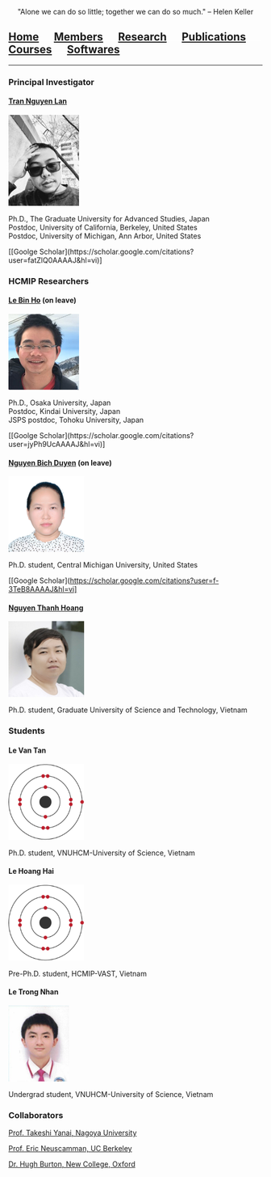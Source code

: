 <p align="center">
"Alone we can do so little; together we can do so much." – Helen Keller
</p>

## [Home](index.md)<img src="test_space.png" width="30" height="1">[<ins>Members</ins>](members.md)<img src="test_space.png" width="30" height="1">[Research](research.md)<img src="test_space.png" width="30" height="1">[Publications](Publications)<img src="test_space.png" width="30" height="1">[Courses](courses.md)<img src="test_space.png" width="30" height="1">[Softwares](softwares.md)

<hr style="solid blue">

### **Principal Investigator**
#### [**Tran Nguyen Lan**](LanTran_CV_0421.pdf) 

<img src="Lan2.jpg" width="140" height="180">

<p>Ph.D., The Graduate University for Advanced Studies, Japan<br>
Postdoc, University of California, Berkeley, United States<br>
Postdoc, University of Michigan, Ann Arbor, United States</p>
[[Goolge Scholar](https://scholar.google.com/citations?user=fatZlQ0AAAAJ&hl=vi)]

### **HCMIP Researchers**
  
#### [**Le Bin Ho**](DrLeBinHo-CV.pdf) (on leave)

<img src="BinHo.jpg" width="140" height="150">

<p> Ph.D., Osaka University, Japan <br>
 Postdoc, Kindai University, Japan <br>
JSPS postdoc, Tohoku University, Japan </p>
[[Goolge Scholar](https://scholar.google.com/citations?user=jyPh9UcAAAAJ&hl=vi)]

#### [**Nguyen Bich Duyen**](NguyenBichDuyen-EN.pdf) (on leave)

<img src="Duyen.jpg" width="150" height="150">
  
<p>Ph.D. student, Central Michigan University, United States </p>

[[Google Scholar](https://scholar.google.com/citations?user=f-3TeB8AAAAJ&hl=vi]

#### [**Nguyen Thanh Hoang**](NguyenThanhHoang-CV.pdf)

<img src="Hoang.jpg" width="150" height="150">
  
Ph.D. student, Graduate University of Science and Technology, Vietnam

### **Students**

#### **Le Van Tan**

<img src="Tan2.jpg" width="150" height="150">
  
Ph.D. student, VNUHCM-University of Science, Vietnam

#### **Le Hoang Hai** 

<img src="Hai2.jpg" width="150" height="150">

Pre-Ph.D. student, HCMIP-VAST, Vietnam

#### **Le Trong Nhan** 

<img src="Nhan.jpg" width="120" height="150">
  
Undergrad student, VNUHCM-University of Science, Vietnam
  
### **Collaborators**
  [Prof. Takeshi Yanai, Nagoya University](https://www.iaqms.org/members/yanai.php)

  [Prof. Eric Neuscamman, UC Berkeley](https://neuscammanlab.com/)

  [Dr. Hugh Burton, New College, Oxford](https://www.hughburton.com/)
